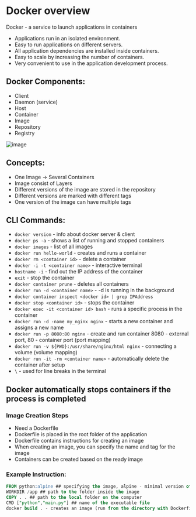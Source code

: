 # Docker overview

Docker - a service to launch applications in containers

- Applications run in an isolated environment.
- Easy to run applications on different servers.
- All application dependencies are installed inside containers.
- Easy to scale by increasing the number of containers.
- Very convenient to use in the application development process.

## Docker Components:
- Client
- Daemon (service)
- Host
- Container
- Image
- Repository
- Registry

![image](https://github.com/nikvolynets/docker-info/assets/151893648/8bb86702-b9ee-4e1b-b806-d122b5796930)


## Concepts:
- One Image -> Several Containers
- Image consist of Layers
- Different versions of the image are stored in the repository
- Different versions are marked with different tags
- One version of the image can have multiple tags

## CLI Commands:
- `docker version` - info about docker server & client
- `docker ps -a` - shows a list of running and stopped containers
- `docker images` - list of all images
- `docker run hello-world` - creates and runs a container
- `docker rm <container id>` - delete a container
- `docker -i -t <container name>` - interactive terminal
- `hostname -i` - find out the IP address of the container
- `exit` - stop the container
- `docker container prune` - deletes all containers
- `docker run -d <container name>` - -d is running in the background
- `docker container inspect <docker id> | grep IPAddress`
- `docker stop <container id>` - stops the container
- `docker exec -it <container id> bash` - runs a specific process in the container
- `docker run -d -name my_nginx nginx` - starts a new container and assigns a new name
- `docker run -p 8080:80 nginx` - create and run container 8080 - external port, 80 - container port (port mapping)
- `docker run -v ${PWD}:/usr/share/nginx/html nginx` - connecting a volume (volume mapping)
- `docker run -it -rm <container name>` - automatically delete the container after setup
- `\` - used for line breaks in the terminal

## Docker automatically stops containers if the process is completed
### Image Creation Steps
- Need a Dockerfile
- Dockerfile is placed in the root folder of the application
- Dockerfile contains instructions for creating an image
- When creating an image, you can specify the name and tag for the image
- Containers can be created based on the ready image

### Example Instruction:

```SQL
FROM python:alpine ## specifying the image, alpine - minimal version of the image
WORKDIR /app ## path to the folder inside the image
COPY . . ## path to the local folder on the computer
CMD ["python","main.py"] ## name of the executable file
docker build . - creates an image (run from the directory with Dockerfile)
```
